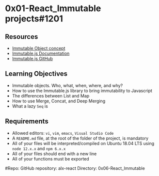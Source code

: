 # 0x01-React_Immutable projects#1201

## Resources
- [Immutable Object concept](https://intranet.hbtn.io/rltoken/q94mFo3DIFh7MogRmt6dLw)
- [Immutable.js Documentation](https://intranet.hbtn.io/rltoken/jcpV_Ms8vvY77mXW4VC6qw)
- [Immutable.js GitHub](https://intranet.hbtn.io/rltoken/59PijwhTKR79y1kWnTHwRg)
  
## Learning Objectives
- Immutable objects. Who, what, when, where, and why?
- How to use the Immutable.js library to bring immutability to Javascript
- The differences between List and Map
- How to use Merge, Concat, and Deep Merging
- What a lazy ```Seq``` is
  
## Requirements
- Allowed editors: ```vi```, ```vim```, ```emacs```, ```Visual Studio Code```
- A ```README.md``` file, at the root of the folder of the project, is mandatory
- All of your files will be interpreted/compiled on Ubuntu 18.04 LTS using ```node 12.x.x``` and ```npm 6.x.x```
- All of your files should end with a new line
- All of your functions must be exported
  

#Repo:
GitHub repository: alx-react
Directory: 0x06-React_Immutable
